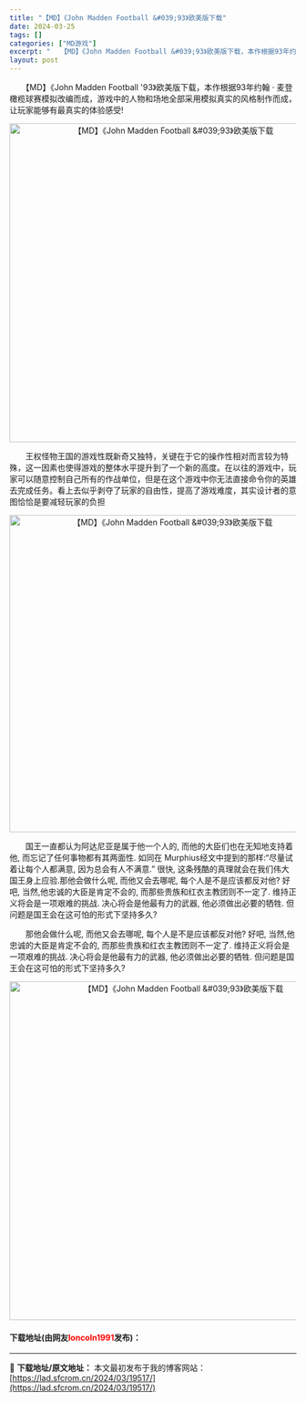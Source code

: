 ```yaml
---
title: "【MD】《John Madden Football &#039;93》欧美版下载"
date: 2024-03-25
tags: []
categories: ["MD游戏"]
excerpt: "　　【MD】《John Madden Football &#039;93》欧美版下载，本作根据93年约翰 &middot; 麦登橄榄球赛模拟改编而成，游戏中的人物和场地全部采用模拟真实的风格制作而成，让玩家能够有最真实的体验感受! 　　王权怪物王国的游戏性既新奇又独特，关键在于它的操作性相对而言较为特&hellip;"
layout: post
---
```


 <p>　　【MD】《John Madden Football &#39;93》欧美版下载，本作根据93年约翰 &middot; 麦登橄榄球赛模拟改编而成，游戏中的人物和场地全部采用模拟真实的风格制作而成，让玩家能够有最真实的体验感受!</p> <p align="center"><img align="" border="0" src="https://lad.sfcrom.cn/wp-content/uploads/2024/03/20240325_66010c16e4c77.png" width="560" alt="【MD】《John Madden Football &amp;#039;93》欧美版下载" /></p> <p>　　王权怪物王国的游戏性既新奇又独特，关键在于它的操作性相对而言较为特殊，这一因素也使得游戏的整体水平提升到了一个新的高度。在以往的游戏中，玩家可以随意控制自己所有的作战单位，但是在这个游戏中你无法直接命令你的英雄去完成任务。看上去似乎剥夺了玩家的自由性，提高了游戏难度，其实设计者的意图恰恰是要减轻玩家的负担</p> <p align="center"><img align="" border="0" src="https://lad.sfcrom.cn/wp-content/uploads/2024/03/20240325_66010c18781ff.png" width="557" alt="【MD】《John Madden Football &amp;#039;93》欧美版下载" /></p> <p>　　国王一直都认为阿达尼亚是属于他一个人的, 而他的大臣们也在无知地支持着他, 而忘记了任何事物都有其两面性. 如同在 Murphius经文中提到的那样:&ldquo;尽量试着让每个人都满意, 因为总会有人不满意.&rdquo; 很快, 这条残酷的真理就会在我们伟大国王身上应验.那他会做什么呢, 而他又会去哪呢, 每个人是不是应该都反对他? 好吧, 当然,他忠诚的大臣是肯定不会的, 而那些贵族和红衣主教团则不一定了. 维持正义将会是一项艰难的挑战. 决心将会是他最有力的武器, 他必须做出必要的牺牲. 但问题是国王会在这可怕的形式下坚持多久?</p> <p>　　那他会做什么呢, 而他又会去哪呢, 每个人是不是应该都反对他? 好吧, 当然,他忠诚的大臣是肯定不会的, 而那些贵族和红衣主教团则不一定了. 维持正义将会是一项艰难的挑战. 决心将会是他最有力的武器, 他必须做出必要的牺牲. 但问题是国王会在这可怕的形式下坚持多久?</p> <p align="center"><img align="" border="0" src="https://lad.sfcrom.cn/wp-content/uploads/2024/03/20240325_66010c19ed51e.png" width="595" alt="【MD】《John Madden Football &amp;#039;93》欧美版下载" /></p> <p><h4>下载地址(由网友<font color="red">loncoln1991</font>发布)：</h4></p> 

---
📖 **下载地址/原文地址：** 本文最初发布于我的博客网站：[https://lad.sfcrom.cn/2024/03/19517/](https://lad.sfcrom.cn/2024/03/19517/)
